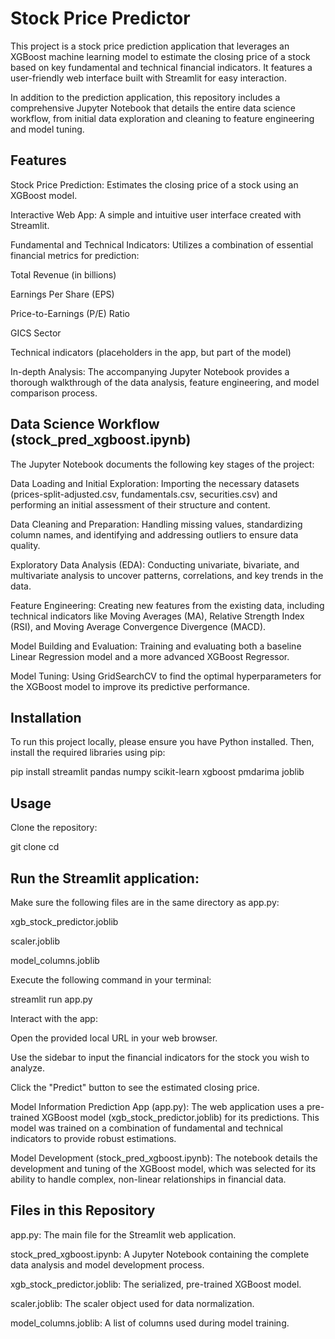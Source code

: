 # Stock Price Predictor
This project is a stock price prediction application that leverages an XGBoost machine learning model to estimate the closing price of a stock based on key fundamental and technical financial indicators. It features a user-friendly web interface built with Streamlit for easy interaction.

In addition to the prediction application, this repository includes a comprehensive Jupyter Notebook that details the entire data science workflow, from initial data exploration and cleaning to feature engineering and model tuning.

## Features
Stock Price Prediction: Estimates the closing price of a stock using an XGBoost model.

Interactive Web App: A simple and intuitive user interface created with Streamlit.

Fundamental and Technical Indicators: Utilizes a combination of essential financial metrics for prediction:

Total Revenue (in billions)

Earnings Per Share (EPS)

Price-to-Earnings (P/E) Ratio

GICS Sector

Technical indicators (placeholders in the app, but part of the model)

In-depth Analysis: The accompanying Jupyter Notebook provides a thorough walkthrough of the data analysis, feature engineering, and model comparison process.

## Data Science Workflow (stock_pred_xgboost.ipynb)
The Jupyter Notebook documents the following key stages of the project:

Data Loading and Initial Exploration: Importing the necessary datasets (prices-split-adjusted.csv, fundamentals.csv, securities.csv) and performing an initial assessment of their structure and content.

Data Cleaning and Preparation: Handling missing values, standardizing column names, and identifying and addressing outliers to ensure data quality.

Exploratory Data Analysis (EDA): Conducting univariate, bivariate, and multivariate analysis to uncover patterns, correlations, and key trends in the data.

Feature Engineering: Creating new features from the existing data, including technical indicators like Moving Averages (MA), Relative Strength Index (RSI), and Moving Average Convergence Divergence (MACD).

Model Building and Evaluation: Training and evaluating both a baseline Linear Regression model and a more advanced XGBoost Regressor.

Model Tuning: Using GridSearchCV to find the optimal hyperparameters for the XGBoost model to improve its predictive performance.

## Installation
To run this project locally, please ensure you have Python installed. Then, install the required libraries using pip:

pip install streamlit pandas numpy scikit-learn xgboost pmdarima joblib

## Usage
Clone the repository:

git clone <repository-url>
cd <repository-directory>

## Run the Streamlit application:
Make sure the following files are in the same directory as app.py:

xgb_stock_predictor.joblib

scaler.joblib

model_columns.joblib

Execute the following command in your terminal:

streamlit run app.py

Interact with the app:

Open the provided local URL in your web browser.

Use the sidebar to input the financial indicators for the stock you wish to analyze.

Click the "Predict" button to see the estimated closing price.

Model Information
Prediction App (app.py): The web application uses a pre-trained XGBoost model (xgb_stock_predictor.joblib) for its predictions. This model was trained on a combination of fundamental and technical indicators to provide robust estimations.

Model Development (stock_pred_xgboost.ipynb): The notebook details the development and tuning of the XGBoost model, which was selected for its ability to handle complex, non-linear relationships in financial data.

## Files in this Repository
app.py: The main file for the Streamlit web application.

stock_pred_xgboost.ipynb: A Jupyter Notebook containing the complete data analysis and model development process.

xgb_stock_predictor.joblib: The serialized, pre-trained XGBoost model.

scaler.joblib: The scaler object used for data normalization.

model_columns.joblib: A list of columns used during model training.
